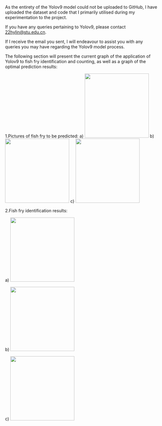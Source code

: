 As the entirety of the Yolov9 model could not be uploaded to GitHub, I have uploaded the dataset and code that I primarily utilised during my experimentation to the project. 

If you have any queries pertaining to Yolov9, please contact 22hylin@stu.edu.cn. 

If I receive the email you sent, I will endeavour to assist you with any queries you may have regarding the Yolov9 model process.

The following section will present the current graph of the application of Yolov9 to fish fry identification and counting, as well as a graph of the optimal prediction results:

1.Pictures of fish fry to be predicted:
a)
<img src="https://github.com/WEllin06/Yolov9-In-Specific-Practice/assets/131169223/3c2ea146-bed4-4d84-a22f-1d87f4b87ab2" width="210px">
b)
<img src="https://github.com/WEllin06/Yolov9-In-Specific-Practice/assets/131169223/16e9ac4e-faa3-44d4-a3c2-9600bd5726f1" width="210px">
c)
<img src="https://github.com/WEllin06/Yolov9-In-Specific-Practice/assets/131169223/2d188eaa-935b-4c8b-a451-e88277a97dc6" width="210px">

2.Fish fry identification results:

a)
<img src="https://github.com/WEllin06/Yolov9-In-Specific-Practice/assets/131169223/be67d3fd-4bda-4d99-ab48-2ea8587bbf85" width="210px">

b)
<img src="https://github.com/WEllin06/Yolov9-In-Specific-Practice/assets/131169223/c6ba771a-1691-41d0-8f65-f609176c8fae" width="210px">

c)
<img src="https://github.com/WEllin06/Yolov9-In-Specific-Practice/assets/131169223/1554536a-4710-4d4f-8bfc-fe25b08cb783" width="210px">

